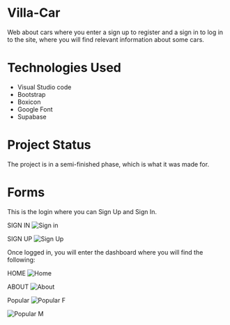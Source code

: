 # Villa-Car
Web about cars where you enter a sign up to register and a sign in to log in to 
the site, where you will find relevant information about some cars.



# Technologies Used
* Visual Studio code
* Bootstrap
* Boxicon
* Google Font
* Supabase



# Project Status
The project is in a semi-finished phase, which is what it was made for.



# Forms

This is the login where you can Sign Up and Sign In.

SIGN IN
![Sign in](https://github.com/Engels23rd/Villa-Car/assets/89677093/3b6869dc-9f22-494e-a2c4-090d66189999)

SIGN UP
![Sign Up](https://github.com/Engels23rd/Villa-Car/assets/89677093/ce6b5335-710f-4690-b185-427a94b48478)


Once logged in, you will enter the dashboard where you will find the following: 

HOME
![Home](https://github.com/Engels23rd/Villa-Car/assets/89677093/b1990dd7-805a-4023-a1dd-a8ee5aad57ec)

ABOUT
![About](https://github.com/Engels23rd/Villa-Car/assets/89677093/14bdfdb8-5ac1-4551-ae15-9911f8fb1685)

Popular
![Popular F](https://github.com/Engels23rd/Villa-Car/assets/89677093/a4869dc1-21b1-4928-9532-40211e39bcf9)

![Popular M](https://github.com/Engels23rd/Villa-Car/assets/89677093/41a9c100-02e0-41e6-9c33-c1b02abcfb06)










